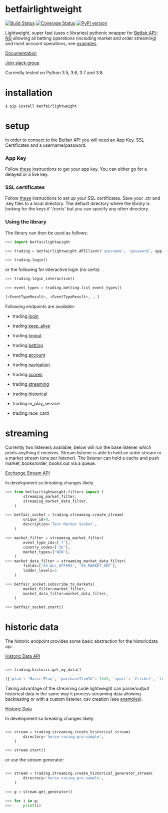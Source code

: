 
# betfairlightweight

[![Build Status](https://travis-ci.org/liampauling/betfair.svg?branch=master)](https://travis-ci.org/liampauling/betfair) [![Coverage Status](https://coveralls.io/repos/github/liampauling/betfair/badge.svg?branch=master)](https://coveralls.io/github/liampauling/betfair?branch=master) [![PyPI version](https://badge.fury.io/py/betfairlightweight.svg)](https://pypi.python.org/pypi/betfairlightweight)

Lightweight, super fast (uses c libraries) pythonic wrapper for [Betfair API-NG](http://docs.developer.betfair.com/docs/display/1smk3cen4v3lu3yomq5qye0ni) allowing all betting operations (including market and order streaming) and most account operations, see [examples](https://github.com/liampauling/betfair/tree/master/examples).

[Documentation](https://github.com/liampauling/betfair/wiki)

[Join slack group](https://betfairlightweight.herokuapp.com)

Currently tested on Python 3.5, 3.6, 3.7 and 3.8.

# installation

```
$ pip install betfairlightweight
```

# setup

In order to connect to the Betfair API you will need an App Key, SSL Certificates and a username/password.

### App Key
Follow [these](https://docs.developer.betfair.com/display/1smk3cen4v3lu3yomq5qye0ni/Application+Keys) instructions to get your app key. You can either go for a delayed or a live key.

### SSL certificates
Follow [these](https://docs.developer.betfair.com/display/1smk3cen4v3lu3yomq5qye0ni/Non-Interactive+%28bot%29+login) instructions to set up your SSL certificates. Save your .ctr and .key files to a local directory. The default directory where the library is looking for the keys if '/certs' but you can specify any other directory.

### Using the library

The library can then be used as follows:

```python
>>> import betfairlightweight

>>> trading = betfairlightweight.APIClient('username', 'password', app_key='app_key', certs='/certs')

>>> trading.login()
```

or the following for interactive login (no certs)

```python
>>> trading.login_interactive()
```


```python
>>> event_types = trading.betting.list_event_types()

[<EventTypeResult>, <EventTypeResult>, ..]
```

Following endpoints are available:

- trading.[login](http://docs.developer.betfair.com/docs/pages/viewpage.action?pageId=3834909#Login&SessionManagement-Login)
- trading.[keep_alive](http://docs.developer.betfair.com/docs/pages/viewpage.action?pageId=3834909#Login&SessionManagement-KeepAlive)
- trading.[logout](http://docs.developer.betfair.com/docs/pages/viewpage.action?pageId=3834909#Login&SessionManagement-Logout)

- trading.[betting](http://docs.developer.betfair.com/docs/display/1smk3cen4v3lu3yomq5qye0ni/Betting+API)
- trading.[account](http://docs.developer.betfair.com/docs/display/1smk3cen4v3lu3yomq5qye0ni/Accounts+API)
- trading.[navigation](http://docs.developer.betfair.com/docs/display/1smk3cen4v3lu3yomq5qye0ni/Navigation+Data+For+Applications)
- trading.[scores](http://docs.developer.betfair.com/docs/display/1smk3cen4v3lu3yomq5qye0ni/Race+Status+API)
- trading.[streaming](http://docs.developer.betfair.com/docs/display/1smk3cen4v3lu3yomq5qye0ni/Exchange+Stream+API)
- trading.[historical](https://historicdata.betfair.com/#/apidocs)

- trading.in_play_service
- trading.race_card


# streaming

Currently two listeners available, below will run the base listener which prints anything it receives. Stream listener is able to hold an order stream or a market stream (one per listener). The listener can hold a cache and push market_books/order_books out via a queue.

[Exchange Stream API](http://docs.developer.betfair.com/docs/display/1smk3cen4v3lu3yomq5qye0ni/Exchange+Stream+API)

In development so breaking changes likely.

```python
>>> from betfairlightweight.filters import (
        streaming_market_filter,
        streaming_market_data_filter,
    )

>>> betfair_socket = trading.streaming.create_stream(
        unique_id=0,
        description='Test Market Socket',
    )

>>> market_filter = streaming_market_filter(
        event_type_ids=['7'],
        country_codes=['IE'],
        market_types=['WIN'],
    )
>>> market_data_filter = streaming_market_data_filter(
        fields=['EX_ALL_OFFERS', 'EX_MARKET_DEF'],
        ladder_levels=3
    )

>>> betfair_socket.subscribe_to_markets(
        market_filter=market_filter,
        market_data_filter=market_data_filter,
    )

>>> betfair_socket.start()
```

# historic data

The historic endpoint provides some basic abstraction for the historicdata api:

[Historic Data API](https://historicdata.betfair.com/#/apidocs)

```python

>>> trading.historic.get_my_data()

[{'plan': 'Basic Plan', 'purchaseItemId': 1343, 'sport': 'Cricket', 'forDate': '2017-06-01T00:00:00'}]
```

Taking advantage of the streaming code lightweight can parse/output historical data in the same way it process streaming data allowing backtesting or with a custom listener, csv creation (see [examples](https://github.com/liampauling/betfair/tree/master/examples)).

[Historic Data](https://historicdata.betfair.com/#/home)

In development so breaking changes likely.

```python

>>> stream = trading.streaming.create_historical_stream(
        directory='horse-racing-pro-sample',
    )

>>> stream.start()
```

or use the  stream generator:

```python

>>> stream = trading.streaming.create_historical_generator_stream(
        directory='horse-racing-pro-sample',
    )

>>> g = stream.get_generator()

>>> for i in g:
>>>     print(i)
```